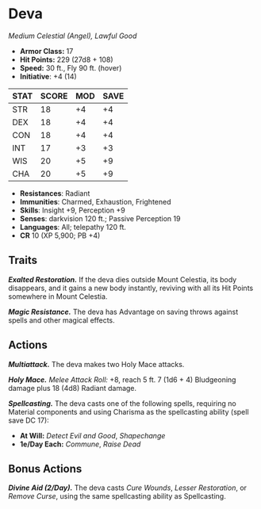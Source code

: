 # Deva

*Medium Celestial (Angel), Lawful Good*

- **Armor Class:** 17
- **Hit Points:** 229 (27d8 + 108)
- **Speed:** 30 ft., Fly 90 ft. (hover)
- **Initiative**: +4 (14)

|STAT|SCORE|MOD|SAVE|
| --- | --- | --- | ---- |
| STR | 18 | +4 | +4 |
| DEX | 18 | +4 | +4 |
| CON | 18 | +4 | +4 |
| INT | 17 | +3 | +3 |
| WIS | 20 | +5 | +9 |
| CHA | 20 | +5 | +9 |

- **Resistances**: Radiant
- **Immunities**: Charmed, Exhaustion, Frightened
- **Skills**: Insight +9, Perception +9
- **Senses**: darkvision 120 ft.; Passive Perception 19
- **Languages**: All; telepathy 120 ft.
- **CR** 10 (XP 5,900; PB +4)

## Traits

***Exalted Restoration.*** If the deva dies outside Mount Celestia, its body disappears, and it gains a new body instantly, reviving with all its Hit Points somewhere in Mount Celestia.

***Magic Resistance.*** The deva has Advantage on saving throws against spells and other magical effects.


## Actions

***Multiattack.*** The deva makes two Holy Mace attacks.

***Holy Mace.*** *Melee Attack Roll:* +8, reach 5 ft. 7 (1d6 + 4) Bludgeoning damage plus 18 (4d8) Radiant damage.

***Spellcasting.*** The deva casts one of the following spells, requiring no Material components and using Charisma as the spellcasting ability (spell save DC 17):

- **At Will:** *Detect Evil and Good*, *Shapechange*
- **1e/Day Each:** *Commune*, *Raise Dead*

## Bonus Actions

***Divine Aid (2/Day).*** The deva casts *Cure Wounds*, *Lesser Restoration*, or *Remove Curse*, using the same spellcasting ability as Spellcasting.

